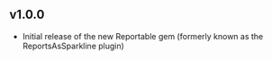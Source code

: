 v1.0.0
------

* Initial release of the new Reportable gem (formerly known as the ReportsAsSparkline plugin)